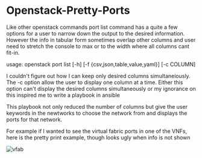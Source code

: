 # Openstack-Pretty-Ports

Like other openstack commands port list command has a quite a few options for a user to narrow down the output to the desired information. However the info in tabular form sometimes overlap other columns and user need to stretch the console to max or to the width where all columns cant fit-in. 

usage: openstack port list [-h] [-f {csv,json,table,value,yaml}] [-c COLUMN]

I couldn't figure out how I can keep only desired columns simultaneiously. The -c option allow the user to display one column at a time. Either this option can't display the desired columns simultaneously or my ignorance on this inspired me to write a playbook in ansible

This playbook not only reduced the number of columns but give the user keywords in the newtworks to choose the network from and displays the ports for that network.

For example if I wanted to see the virtual fabric ports in one of the VNFs, here is the pretty print example, though looks ugly when info is not shown

![vfab](https://user-images.githubusercontent.com/47313728/102305703-87320f00-3f15-11eb-88be-3282f3290515.png)
